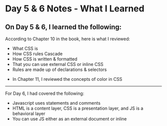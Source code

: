 # Day 5 & 6  Notes - What I Learned

## On Day 5 & 6, I learned the following:
According to Chapter 10 in the book, here is what I reviewed: 
* What CSS is
* How CSS rules Cascade
* How CSS is written & formatted
* That you can use external CSS or inline CSS
* Rules are made up of declarations & selectors


- In Chapter 11, I reviewed the concepts of color in CSS

---
For Day 6, I had covered the following:

* Javascript uses statements and comments
* HTML is a content layer, CSS is a presentation layer, and JS is a behavioral layer
* You can use JS either as an external document or inline
